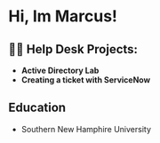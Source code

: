 <h1>Hi, Im Marcus! </h1>

<h2>👨‍💻 Help Desk Projects:</h2>

- <b>Active Directory Lab</b>
- <b>Creating a ticket with ServiceNow</b>


<h2>  Education </h2>

- Southern New Hamphire University 
